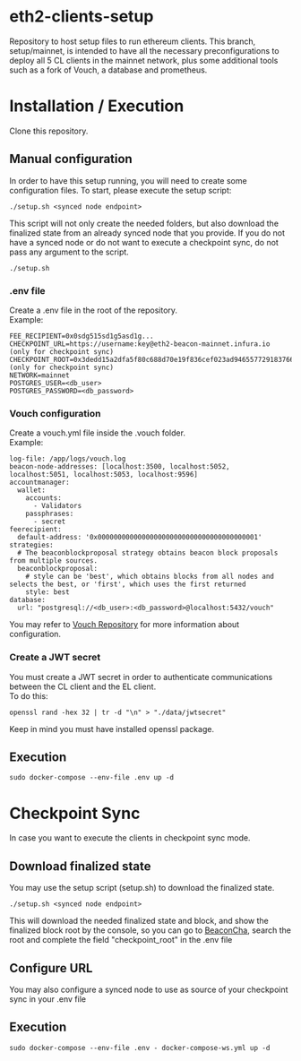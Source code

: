 # eth2-clients-setup
Repository to host setup files to run ethereum clients.
This branch, setup/mainnet, is intended to have all the necessary preconfigurations to deploy all 5 CL clients in the mainnet network, plus some additional tools such as a fork of Vouch, a database and prometheus.

# Installation / Execution

Clone this repository.

## Manual configuration

In order to have this setup running, you will need to create some configuration files.
To start, please execute the setup script:

```
./setup.sh <synced node endpoint>
```
This script will not only create the needed folders, but also download the finalized state from an already synced node that you provide. If you do not have a synced node or do not want to execute a checkpoint sync, do not pass any argument to the script.
```
./setup.sh
```


### .env file

Create a .env file in the root of the repository.\
Example:

```
FEE_RECIPIENT=0x0sdg515sd1g5asd1g...
CHECKPOINT_URL=https://username:key@eth2-beacon-mainnet.infura.io (only for checkpoint sync)
CHECKPOINT_ROOT=0x3dedd15a2dfa5f80c688d70e19f836cef023ad9465577291837662424f98d45a:58206 (only for checkpoint sync)
NETWORK=mainnet
POSTGRES_USER=<db_user>
POSTGRES_PASSWORD=<db_password>
```

### Vouch configuration

Create a vouch.yml file inside the .vouch folder.\
Example:

```
log-file: /app/logs/vouch.log
beacon-node-addresses: [localhost:3500, localhost:5052, localhost:5051, localhost:5053, localhost:9596]
accountmanager:
  wallet:
    accounts:
      - Validators
    passphrases:
      - secret
feerecipient:
  default-address: '0x0000000000000000000000000000000000000001'
strategies:
  # The beaconblockproposal strategy obtains beacon block proposals from multiple sources.
  beaconblockproposal:
    # style can be 'best', which obtains blocks from all nodes and selects the best, or 'first', which uses the first returned
    style: best
database:
  url: "postgresql://<db_user>:<db_password>@localhost:5432/vouch"
```
You may refer to [Vouch Repository](https://github.com/attestantio/vouch) for more information about configuration.

### Create a JWT secret

You must create a JWT secret in order to authenticate communications between the CL client and the EL client.\
To do this:

```
openssl rand -hex 32 | tr -d "\n" > "./data/jwtsecret"
```
Keep in mind you must have installed openssl package.

## Execution

```
sudo docker-compose --env-file .env up -d
```

# Checkpoint Sync

In case you want to execute the clients in checkpoint sync mode.

## Download finalized state

You may use the setup script (setup.sh) to download the finalized state.

```
./setup.sh <synced node endpoint>
```

This will download the needed finalized state and block, and show the finalized block root by the console, so you can go to [BeaconCha](https://beaconcha.in/), search the root and complete the field "checkpoint_root" in the .env file

## Configure URL

You may also configure a synced node to use as source of your checkpoint sync in your .env file


## Execution

```
sudo docker-compose --env-file .env - docker-compose-ws.yml up -d
```